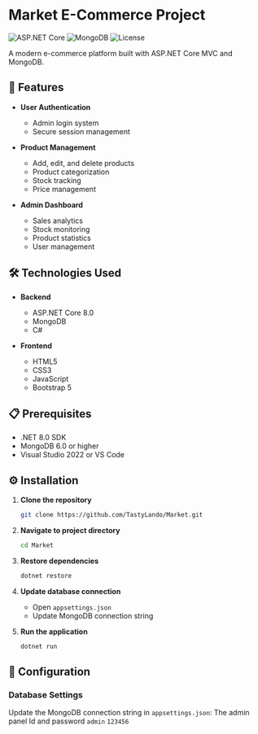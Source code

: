# Market E-Commerce Project

![ASP.NET Core](https://img.shields.io/badge/ASP.NET%20Core-8.0-blue)
![MongoDB](https://img.shields.io/badge/MongoDB-6.0-green)
![License](https://img.shields.io/badge/license-MIT-blue)

A modern e-commerce platform built with ASP.NET Core MVC and MongoDB.

## 🚀 Features

- **User Authentication**
  - Admin login system
  - Secure session management

- **Product Management**
  - Add, edit, and delete products
  - Product categorization
  - Stock tracking
  - Price management

- **Admin Dashboard**
  - Sales analytics
  - Stock monitoring
  - Product statistics
  - User management

## 🛠️ Technologies Used

- **Backend**
  - ASP.NET Core 8.0
  - MongoDB
  - C#

- **Frontend**
  - HTML5
  - CSS3
  - JavaScript
  - Bootstrap 5

## 📋 Prerequisites

- .NET 8.0 SDK
- MongoDB 6.0 or higher
- Visual Studio 2022 or VS Code

## ⚙️ Installation

1. **Clone the repository**
   ```bash
   git clone https://github.com/TastyLando/Market.git
   ```

2. **Navigate to project directory**
   ```bash
   cd Market
   ```

3. **Restore dependencies**
   ```bash
   dotnet restore
   ```

4. **Update database connection**
   - Open `appsettings.json`
   - Update MongoDB connection string

5. **Run the application**
   ```bash
   dotnet run
   ```

## 🔧 Configuration

### Database Settings
Update the MongoDB connection string in `appsettings.json`:
The admin panel Id and password `admin` `123456`
